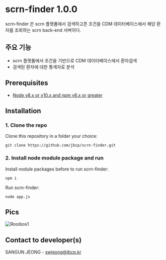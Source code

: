 # scrn-finder 1.0.0
scrn-finder 은 scrn 플랫폼에서 검색하고픈 조건을 CDM 데이터베이스에서 해당 환자를 조회하는 scrn back-end 서버이다.

## 주요 기능
+ scrn 플랫폼에서 조건을 기반으로 CDM 데이터베이스에서 환자검색
+ 검색된 환자에 대한 통계자료 분석

## Prerequisites
+ [Node v8.x or v10.x and npm v6.x or greater](https://nodejs.org/en/download/)

## Installation

### 1. Clone the repo
Clone this repository in a folder your choice:
```
git clone https://github.com/jbcp/scrn-finder.git
```

### 2. Install node module package and run 
Install nodule packages before to run scrn-finder:
```
npm i 
```

Run scrn-finder:
```
node app.js
```


## Pics
![Rooibos1](/rooibos.jpg)

## Contact to developer(s)
SANGUN JEONG - swjeong@jbcp.kr